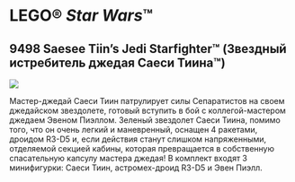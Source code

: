 # LEGO® *Star Wars*™

## 9498 Saesee Tiin’s Jedi Starfighter™ (Звездный истребитель джедая Саеси Тиина™)

![](https://www.lego.com/cdn/product-assets/product.img.pri/9498_prod.jpg)

Мастер-джедай Саеси Тиин патрулирует силы Сепаратистов на своем джедайском звездолете, готовый вступить в бой с коллегой-мастером джедаем Эвеном Пиэллом. Зеленый звездолет Саеси Тиина, помимо того, что он очень легкий и маневренный, оснащен 4 ракетами, дроидом R3-D5 и, если действия станут слишком напряженными, отделяемой секцией кабины, которая превращается в собственную спасательную капсулу мастера джедая! В комплект входят 3 минифигурки: Саеси Тиин, астромех-дроид R3-D5 и Эвен Пиэлл.